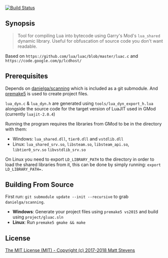 [![Build Status](https://travis-ci.org/gmodstore/gluac.svg?branch=master)](https://travis-ci.org/gmodstore/gluac)

## Synopsis

> Tool for compiling Lua into bytecode using Garry's Mod's `lua_shared` dynamic library.
> Useful for obfuscation of source code you don't want readable.

Based on `https://github.com/lua/luac/blob/master/luac.c` and `https://code.google.com/p/lcdhost/`

## Prerequisites

Depends on [danielga/scanning](https://github.com/danielga/scanning) which is included as a git submodule.
And [premake5](https://premake.github.io/) is used to create project files.

`lua_dyn.c` & `lua_dyn.h` are generated using `tools/lua_dyn_export_h.lua` alongside the
source code for the target version of LuaJIT used in GMod (currently `luajit-2.0.4`)

Running the program requires the libraries from GMod to be in the directory with them:

- Windows: `lua_shared.dll`, `tier0.dll` and `vstdlib.dll`
- Linux: `lua_shared_srv.so`, `libsteam.so`, `libsteam_api.so`, `libtier0_srv.so` `libvstdlib_srv.so`

On Linux you need to export `LD_LIBRARY_PATH` to the directory in order to load the shared libraries
from it, this can be done by simply running: `export LD_LIBRARY_PATH=.`

## Building From Source

First run: `git submodule update --init --recursive` to grab `danielga/scanning`.

* **Windows**: Generate your project files using `premake5 vs2015` and build using `project/gluac.sln`
* **Linux**: Run `premake5 gmake && make`

## License

[The MIT License (MIT) - Copyright (c) 2017-2018 Matt Stevens](LICENSE)